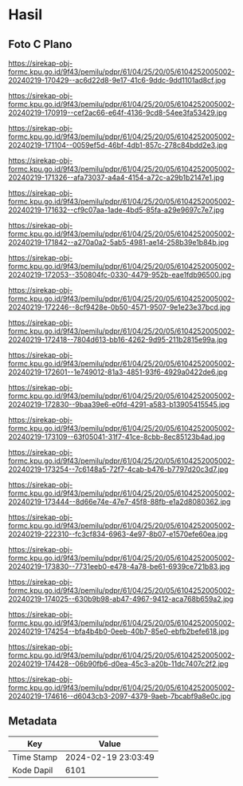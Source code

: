 # Hasil

## Foto C Plano

https://sirekap-obj-formc.kpu.go.id/9f43/pemilu/pdpr/61/04/25/20/05/6104252005002-20240219-170429--ac6d22d8-9e17-41c6-9ddc-9dd1101ad8cf.jpg

https://sirekap-obj-formc.kpu.go.id/9f43/pemilu/pdpr/61/04/25/20/05/6104252005002-20240219-170919--cef2ac66-e64f-4136-9cd8-54ee3fa53429.jpg

https://sirekap-obj-formc.kpu.go.id/9f43/pemilu/pdpr/61/04/25/20/05/6104252005002-20240219-171104--0059ef5d-46bf-4db1-857c-278c84bdd2e3.jpg

https://sirekap-obj-formc.kpu.go.id/9f43/pemilu/pdpr/61/04/25/20/05/6104252005002-20240219-171326--afa73037-a4a4-4154-a72c-a29b1b2147e1.jpg

https://sirekap-obj-formc.kpu.go.id/9f43/pemilu/pdpr/61/04/25/20/05/6104252005002-20240219-171632--cf9c07aa-1ade-4bd5-85fa-a29e9697c7e7.jpg

https://sirekap-obj-formc.kpu.go.id/9f43/pemilu/pdpr/61/04/25/20/05/6104252005002-20240219-171842--a270a0a2-5ab5-4981-ae14-258b39e1b84b.jpg

https://sirekap-obj-formc.kpu.go.id/9f43/pemilu/pdpr/61/04/25/20/05/6104252005002-20240219-172053--350804fc-0330-4479-952b-eae1fdb96500.jpg

https://sirekap-obj-formc.kpu.go.id/9f43/pemilu/pdpr/61/04/25/20/05/6104252005002-20240219-172246--8cf9428e-0b50-4571-9507-9e1e23e37bcd.jpg

https://sirekap-obj-formc.kpu.go.id/9f43/pemilu/pdpr/61/04/25/20/05/6104252005002-20240219-172418--7804d613-bb16-4262-9d95-211b2815e99a.jpg

https://sirekap-obj-formc.kpu.go.id/9f43/pemilu/pdpr/61/04/25/20/05/6104252005002-20240219-172601--1e749012-81a3-4851-93f6-4929a0422de6.jpg

https://sirekap-obj-formc.kpu.go.id/9f43/pemilu/pdpr/61/04/25/20/05/6104252005002-20240219-172830--9baa39e6-e0fd-4291-a583-b13905415545.jpg

https://sirekap-obj-formc.kpu.go.id/9f43/pemilu/pdpr/61/04/25/20/05/6104252005002-20240219-173109--63f05041-31f7-41ce-8cbb-8ec85123b4ad.jpg

https://sirekap-obj-formc.kpu.go.id/9f43/pemilu/pdpr/61/04/25/20/05/6104252005002-20240219-173254--7c6148a5-72f7-4cab-b476-b7797d20c3d7.jpg

https://sirekap-obj-formc.kpu.go.id/9f43/pemilu/pdpr/61/04/25/20/05/6104252005002-20240219-173444--8d66e74e-47e7-45f8-88fb-e1a2d8080362.jpg

https://sirekap-obj-formc.kpu.go.id/9f43/pemilu/pdpr/61/04/25/20/05/6104252005002-20240219-222310--fc3cf834-6963-4e97-8b07-e1570efe60ea.jpg

https://sirekap-obj-formc.kpu.go.id/9f43/pemilu/pdpr/61/04/25/20/05/6104252005002-20240219-173830--7731eeb0-e478-4a78-be61-6939ce721b83.jpg

https://sirekap-obj-formc.kpu.go.id/9f43/pemilu/pdpr/61/04/25/20/05/6104252005002-20240219-174025--630b9b98-ab47-4967-9412-aca768b659a2.jpg

https://sirekap-obj-formc.kpu.go.id/9f43/pemilu/pdpr/61/04/25/20/05/6104252005002-20240219-174254--bfa4b4b0-0eeb-40b7-85e0-ebfb2befe618.jpg

https://sirekap-obj-formc.kpu.go.id/9f43/pemilu/pdpr/61/04/25/20/05/6104252005002-20240219-174428--06b90fb6-d0ea-45c3-a20b-11dc7407c2f2.jpg

https://sirekap-obj-formc.kpu.go.id/9f43/pemilu/pdpr/61/04/25/20/05/6104252005002-20240219-174616--d6043cb3-2097-4379-9aeb-7bcabf9a8e0c.jpg


## Metadata

| Key        | Value               |
| ---------- | ------------------- |
| Time Stamp | 2024-02-19 23:03:49 |
| Kode Dapil | 6101                |



